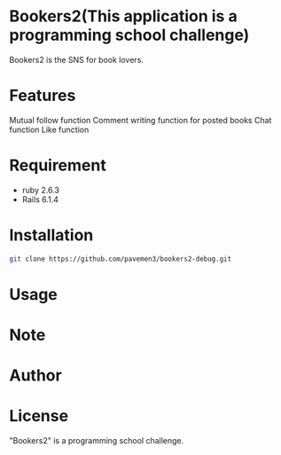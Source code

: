 # Bookers2(This application is a programming school challenge)

Bookers2 is the SNS for book lovers.

# Features

Mutual follow function
Comment writing function for posted books
Chat function
Like function

# Requirement

* ruby 2.6.3
* Rails 6.1.4

# Installation

```bash
git clone https://github.com/pavemen3/bookers2-debug.git
```

# Usage

# Note

# Author

# License

"Bookers2" is a programming school challenge.